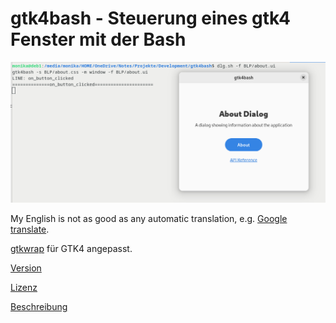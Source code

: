 # gtk4bash - Steuerung eines gtk4 Fenster mit der Bash

![](help/about.png)

My English is not as good as any automatic translation, e.g. [Google translate](https://translate.google.com/?hl=de&sl=de&tl=en&op=translate).

[gtkwrap](https://github.com/abecadel/gtkwrap) für GTK4 angepasst.

[Version](Version.md)

[Lizenz](LICENSE)

[Beschreibung](help/help.md)

